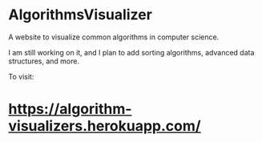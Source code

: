# AlgorithmsVisualizer

A website to visualize common algorithms in computer science.

I am still working on it, and I plan to add sorting algorithms, advanced data structures, and more.

To visit: 
# https://algorithm-visualizers.herokuapp.com/
